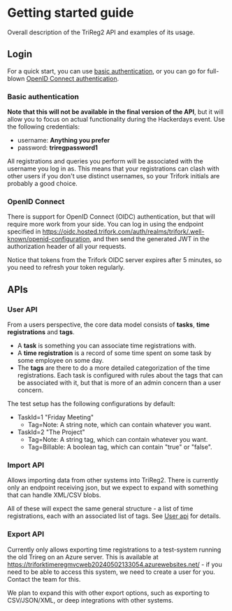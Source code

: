 # Getting started guide

Overall description of the TriReg2 API and examples of its usage.

## Login 

For a quick start, you can use [basic authentication](#Basic-authentication), or you can go for full-blown [OpenID Connect authentication](#OpenID-Connect).

### Basic authentication
**Note that this will not be available in the final version of the API**, but it will allow you to focus on actual functionality during the Hackerdays event. Use the following credentials:

* username: **Anything you prefer**
* password: **triregpassword1**

All registrations and queries you perform will be associated with the username you log in as. This means that your registrations can clash with other users if you don't use distinct usernames, so your Trifork initials are probably a good choice.

### OpenID Connect
There is support for OpenID Connect (OIDC) authentication, but that will require more work from your side. You can log in using the endpoint specified in https://oidc.hosted.trifork.com/auth/realms/trifork/.well-known/openid-configuration, and then send the generated JWT in the authorization header of all your requests.

Notice that tokens from the Trifork OIDC server expires after 5 minutes, so you need to refresh your token regularly.

## APIs

### User API
From a users perspective, the core data model consists of **tasks**, **time registrations** and **tags**. 

* A **task** is something you can associate time registrations with.
* A **time registration** is a record of some time spent on some task by some employee on some day.  
* The **tags** are there to do a more detailed categorization of the time registrations. Each task is configured with rules about the tags that can be associated with it, but that is more of an admin concern than a user concern.

The test setup has the following configurations by default:

* TaskId=1 "Friday Meeting"
  * Tag=Note: A string note, which can contain whatever you want.
* TaskId=2 "The Project"
  * Tag=Note: A string tag, which can contain whatever you want.
  * Tag=Billable: A boolean tag, which can contain "true" or "false".

### Import API
Allows importing data from other systems into TriReg2. There is currently only an endpoint receiving json, but we expect to expand with something that can handle XML/CSV blobs.

All of these will expect the same general structure - a list of time registrations, each with an associated list of tags. See [User api](#User-API) for details.

### Export API
Currently only allows exporting time registrations to a test-system running the old Trireg on an Azure server. This is available at https://triforktimeregmvcweb20240502133054.azurewebsites.net/ - if you need to be able to access this system, we need to create a user for you. Contact the team for this.

We plan to expand this with other export options, such as exporting to CSV/JSON/XML, or deep integrations with other systems.
